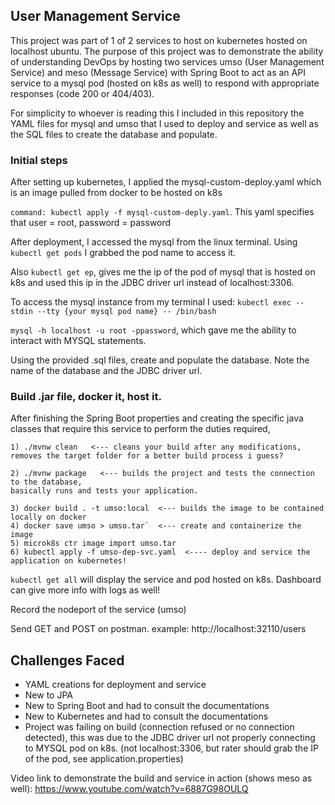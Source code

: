 ## User Management Service

This project was part of 1 of 2 services to host on kubernetes hosted on localhost ubuntu. The purpose of this
project was to demonstrate the ability of understanding DevOps by hosting two services umso (User Management Service)
and meso (Message Service) with Spring Boot to act as an API service to a mysql pod (hosted on k8s as well)
to respond with appropriate responses (code 200 or 404/403).

For simplicity to whoever is reading this I included in this repository the YAML files for mysql and umso that I used to deploy and service as well
as the SQL files to create the database and populate.

### Initial steps
After setting up kubernetes, I applied the mysql-custom-deploy.yaml which is an
image pulled from docker to be hosted on k8s

`command: kubectl apply -f mysql-custom-deply.yaml`.
This yaml specifies that user = root, password = password

After deployment, I accessed the mysql from the linux terminal.
Using `kubectl get pods` I grabbed the pod name to access it.

Also `kubectl get ep`, gives me the ip of the pod of mysql that is hosted on k8s and used this ip in the JDBC driver url instead of 
localhost:3306.

To access the mysql instance from my terminal I used:
`kubectl exec --stdin --tty {your mysql pod name} -- /bin/bash`

`mysql -h localhost -u root -ppassword`, which gave me the ability to interact with MYSQL statements.

Using the provided .sql files, create and populate the database. Note the name of the database and the JDBC driver url.

### Build .jar file, docker it, host it.
After finishing the Spring Boot properties and creating the specific java classes that require this service
to perform the duties required,

````
1) ./mvnw clean   <--- cleans your build after any modifications, 
removes the target folder for a better build process i guess?

2) ./mvnw package   <--- builds the project and tests the connection to the database, 
basically runs and tests your application.

3) docker build . -t umso:local  <--- builds the image to be contained locally on docker
4) docker save umso > umso.tar`  <--- create and containerize the image
5) microk8s ctr image import umso.tar  
6) kubectl apply -f umso-dep-svc.yaml  <---- deploy and service the application on kubernetes!
````

`kubectl get all` will display the service and pod hosted on k8s. Dashboard can give more info with logs as well!

Record the nodeport of the service (umso)

Send GET and POST on postman. 
example: http://localhost:32110/users

## Challenges Faced
 - YAML creations for deployment and service
 - New to JPA
 - New to Spring Boot and had to consult the documentations
 - New to Kubernetes and had to consult the documentations
 - Project was failing on build (connection refused or no connection detected), this was due to the JDBC driver url
not properly connecting to MYSQL pod on k8s. (not localhost:3306, but rater should grab the IP of the pod, see application.properties)

Video link to demonstrate the build and service in action (shows meso as well): https://www.youtube.com/watch?v=6887G98OULQ
